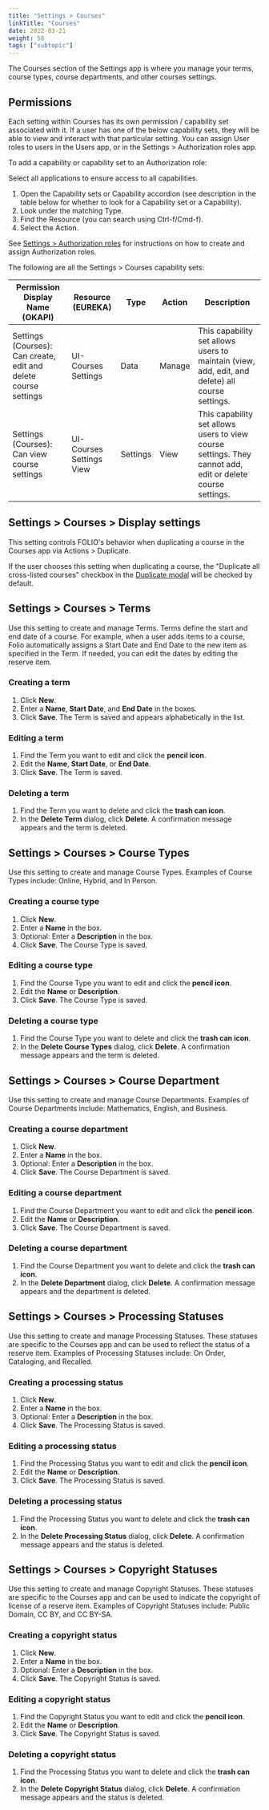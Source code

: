 ```yaml
---
title: "Settings > Courses"
linkTitle: "Courses"
date: 2022-03-21
weight: 50
tags: ["subtopic"]   
---
```


The Courses section of the Settings app is where you manage your terms, course types, course departments, and other courses settings.

## Permissions 

Each setting within Courses has its own permission / capability set associated with it. If a user has one of the below capability sets, they will be able to view and interact with that particular setting. You can assign User roles to users in the Users app, or in the Settings > Authorization roles app.


To add a capability or capability set to an Authorization role: 

Select all applications to ensure access to all capabilities.
1. Open the Capability sets or Capability accordion (see description in the table below for whether to look for a Capability set or a Capability).
2. Look under the matching Type.
3. Find the Resource (you can search using Ctrl-f/Cmd-f).
4. Select the Action.

See [Settings > Authorization roles](../../../settings/settings_authorization-roles/settings_authorization-roles) for instructions on how to create and assign Authorization roles.

The following are all the Settings > Courses capability sets:

| Permission Display    Name (OKAPI)                              | Resource (EUREKA)        | Type     | Action | Description                                                                                                |
|-----------------------------------------------------------------|--------------------------|----------|--------|------------------------------------------------------------------------------------------------------------|
| Settings (Courses): Can create, edit and delete course settings | UI-Courses Settings      | Data     | Manage | This capability set allows users to maintain (view, add, edit, and delete) all course settings.            |
| Settings (Courses): Can view course settings                    | UI-Courses Settings View | Settings | View   | This capability set allows users to view course settings. They cannot add, edit or delete course settings. |


## Settings > Courses > Display settings

This setting controls FOLIO's behavior when duplicating a course in the Courses app via Actions > Duplicate.

If the user chooses this setting when duplicating a course, the "Duplicate all cross-listed courses" checkbox in the [Duplicate modal](../../../access/courses/courses/#duplicating-a-course) will be checked by default.

## Settings > Courses > Terms

Use this setting to create and manage Terms. Terms define the start and end date of a course. For example, when a user adds items to a course, Folio automatically assigns a Start Date and End Date to the new item as specified in the Term. If needed, you can edit the dates by editing the reserve item.


### Creating a term

1. Click **New**.
2. Enter a **Name**, **Start Date**, and **End Date** in the boxes.
3. Click **Save**. The Term is saved and appears alphabetically in the list.


### Editing a term

1. Find the Term you want to edit and click the **pencil icon**.
2. Edit the **Name**, **Start Date**, or **End Date**.
3. Click **Save**. The Term is saved.


### Deleting a term

1. Find the Term you want to delete and click the **trash can icon**.
2. In the **Delete Term** dialog, click **Delete**. A confirmation message appears and the term is deleted.


## Settings > Courses > Course Types

Use this setting to create and manage Course Types. Examples of Course Types include: Online, Hybrid, and In Person.


### Creating a course type

1. Click **New**.
2. Enter a **Name** in the box.
3. Optional: Enter a **Description** in the box.
4. Click **Save**. The Course Type is saved.


### Editing a course type

1. Find the Course Type you want to edit and click the **pencil icon**.
2. Edit the **Name** or **Description**.
3. Click **Save**. The Course Type is saved.


### Deleting a course type

1. Find the Course Type you want to delete and click the **trash can icon**.
2. In the **Delete Course Types** dialog, click **Delete**. A confirmation message appears and the term is deleted.


## Settings > Courses > Course Department

Use this setting to create and manage Course Departments. Examples of Course Departments include: Mathematics, English, and Business.


### Creating a course department

1. Click **New**.
2. Enter a **Name** in the box.
3. Optional: Enter a **Description** in the box.
4. Click **Save**. The Course Department is saved.


### Editing a course department

1. Find the Course Department you want to edit and click the **pencil icon**.
2. Edit the **Name** or **Description**.
3. Click **Save**. The Course Department is saved.


### Deleting a course department

1. Find the Course Department you want to delete and click the **trash can icon**.
2. In the **Delete Department** dialog, click **Delete**. A confirmation message appears and the department is deleted.


## Settings > Courses > Processing Statuses

Use this setting to create and manage Processing Statuses. These statuses are specific to the Courses app and can be used to reflect the status of a reserve item. Examples of Processing Statuses include: On Order, Cataloging, and Recalled.


### Creating a processing status

1. Click **New**.
2. Enter a **Name** in the box.
3. Optional: Enter a **Description** in the box.
4. Click **Save**. The Processing Status is saved.


### Editing a processing status

1. Find the Processing Status you want to edit and click the **pencil icon**.
2. Edit the **Name** or **Description**.
3. Click **Save**. The Processing Status is saved.


### Deleting a processing status

1. Find the Processing Status you want to delete and click the **trash can icon**.
2. In the **Delete Processing Status** dialog, click **Delete**. A confirmation message appears and the status is deleted.


## Settings > Courses > Copyright Statuses

Use this setting to create and manage Copyright Statuses. These statuses are specific to the Courses app and can be used to indicate the copyright of license of a reserve item. Examples of Copyright Statuses include: Public Domain, CC BY, and CC BY-SA.


### Creating a copyright status

1. Click **New**.
2. Enter a **Name** in the box.
3. Optional: Enter a **Description** in the box.
4. Click **Save**. The Copyright Status is saved.


### Editing a copyright status

1. Find the Copyright Status you want to edit and click the **pencil icon**.
2. Edit the **Name** or **Description**.
3. Click **Save**. The Copyright Status is saved.


### Deleting a copyright status

1. Find the Processing Status you want to delete and click the **trash can icon**.
2. In the **Delete Copyright Status** dialog, click **Delete**. A confirmation message appears and the status is deleted.
